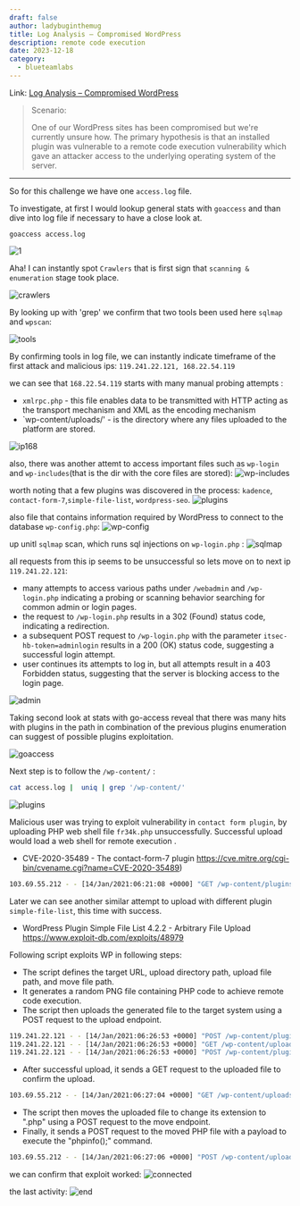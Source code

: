 ```yaml
---
draft: false
author: ladybuginthemug
title: Log Analysis – Compromised WordPress
description: remote code execution 
date: 2023-12-18
category:
  - blueteamlabs
---
```


Link: [Log Analysis – Compromised WordPress](https://blueteamlabs.online/home/challenge/log-analysis-compromised-wordpress-ce000f5b59) 

> Scenario:
> 
> One of our WordPress sites has been compromised but we're currently unsure how. The primary hypothesis is that an installed plugin was vulnerable to a remote code execution vulnerability which gave an attacker access to the underlying operating system of the server.
____________

So for this challenge we have one `access.log` file.

To investigate, at first I would lookup general stats with `goaccess` and than dive into log file if necessary to have a close look at.

```
goaccess access.log
```
![1](https://github.com/ladybuginthemug/ladybuginthemug.github.io/assets/88084724/3f10c720-4f14-4185-badf-1b85bc52e7d3)

Aha! I can instantly spot `Crawlers` that is first sign that `scanning & enumeration` stage took place.

![crawlers](https://github.com/ladybuginthemug/ladybuginthemug.github.io/assets/88084724/c633e888-2ab2-4f29-b7a7-26781e2c6206)

By looking up with 'grep' we confirm that two tools been used here `sqlmap` and `wpscan`:

![tools](https://github.com/ladybuginthemug/ladybuginthemug.github.io/assets/88084724/3d19fe31-f266-476a-b240-74295ae96da9)

By confirming tools in log file, we can instantly indicate timeframe of the first attack and malicious ips: `119.241.22.121, 168.22.54.119` 

we can see that `168.22.54.119` starts with many manual probing attempts :
* `xmlrpc.php` - this file enables data to be transmitted with HTTP acting as the transport mechanism and XML as the encoding mechanism
* `wp-content/uploads/' - is the directory where any files uploaded to the platform are stored.
  
![ip168](https://github.com/ladybuginthemug/ladybuginthemug.github.io/assets/88084724/7c327a8f-9572-4de6-9ad3-671fb226446c)

also, there was another attemt to access important files such as `wp-login` and `wp-includes`(that is the dir with the core files are stored): 
![wp-includes](https://github.com/ladybuginthemug/ladybuginthemug.github.io/assets/88084724/ecc28d8b-93eb-45b8-8b96-65eda3600aad)

worth noting that a few plugins was discovered in the process: `kadence`, `contact-form-7`,`simple-file-list`, `wordpress-seo`.
![plugins](https://github.com/ladybuginthemug/ladybuginthemug.github.io/assets/88084724/c5468e4a-02f0-4d1f-9ec9-fd5e953b3177)

also file that contains information required by WordPress to connect to the database `wp-config.php`:
![wp-config](https://github.com/ladybuginthemug/ladybuginthemug.github.io/assets/88084724/47e0c709-7544-448f-9d59-ca910e916748)

up unitl `sqlmap` scan, which runs sql injections on `wp-login.php` : 
![sqlmap](https://github.com/ladybuginthemug/ladybuginthemug.github.io/assets/88084724/fd46150d-cf60-41b9-852a-5b456719758e)

all requests from this ip seems to be unsuccessful so lets move on to next ip `119.241.22.121`:

* many attempts to access various paths under `/webadmin` and `/wp-login.php` indicating a probing or scanning behavior searching for common admin or login pages.
* the request to `/wp-login.php` results in a 302 (Found) status code, indicating a redirection.
* a subsequent POST request to `/wp-login.php` with the parameter `itsec-hb-token=adminlogin` results in a 200 (OK) status code, suggesting a successful login attempt.
* user continues its attempts to log in, but all attempts result in a 403 Forbidden status, suggesting that the server is blocking access to the login page.

![admin](https://github.com/ladybuginthemug/ladybuginthemug.github.io/assets/88084724/d28a775a-4da4-4c6a-9be1-aee3d769d18d)

Taking second look at stats with go-access reveal that there was many hits with plugins in the path in combination of the previous plugins enumeration can suggest of possible plugins exploitation. 

![goaccess](https://github.com/ladybuginthemug/ladybuginthemug.github.io/assets/88084724/1c86c9bc-8524-4cb0-bfae-50ff76403041)


Next step is to follow the `/wp-content/` :

```bash
cat access.log |  uniq | grep '/wp-content/' 
```


![plugins](https://github.com/ladybuginthemug/ladybuginthemug.github.io/assets/88084724/9e0b1d11-5f0d-4d14-87eb-17d0431160ef)

Malicious user was trying to exploit vulnerability in `contact form plugin`, by uploading PHP web shell file `fr34k.php`  unsuccessfully.  Successful upload would load a web shell for remote execution .

* CVE-2020-35489 - The contact-form-7 plugin
 https://cve.mitre.org/cgi-bin/cvename.cgi?name=CVE-2020-35489)

```bash
103.69.55.212 - - [14/Jan/2021:06:21:08 +0000] "GET /wp-content/plugins/contact-form-7/uploads/fr34k.png HTTP/1.1" 404 29045 "-" "Mozilla/4.0 (compatible; MSIE 7.0; Windows NT 6.1; Trident/4.0; SLCC2; .NET CLR 2.0.50727; .NET CLR 3.5.30729; .NET CLR 3.0.30729; Media Center PC 6.0; Tablet PC 2.0)"
```

Later we can see another similar attempt to upload with different plugin `simple-file-list`, this time with success. 

 -  WordPress Plugin Simple File List 4.2.2 - Arbitrary File Upload 
  https://www.exploit-db.com/exploits/48979

Following script exploits WP in following steps:

- The script defines the target URL, upload directory path, upload file path, and move file path.
- It generates a random PNG file containing PHP code to achieve remote code execution.
- The script then uploads the generated file to the target system using a POST request to the upload endpoint.
```bash
119.241.22.121 - - [14/Jan/2021:06:26:53 +0000] "POST /wp-content/plugins/simple-file-list/ee-upload-engine.php HTTP/1.1" 200 236 "-" "python-requests/2.24.0"
119.241.22.121 - - [14/Jan/2021:06:26:53 +0000] "GET /wp-content/uploads/simple-file-list/fr34k.png HTTP/1.1" 200 84690 "-" "python-requests/2.24.0"
119.241.22.121 - - [14/Jan/2021:06:26:53 +0000] "POST /wp-content/plugins/simple-file-list/ee-file-engine.php HTTP/1.1" 200 236 "http://172.21.0.3/wp-admin/admin.php?page=ee-simple-file-list&tab=file_list&eeListID=1" "python-requests/2.24.0"

```

- After successful upload, it sends a GET request to the uploaded file to confirm the upload.
```bash
103.69.55.212 - - [14/Jan/2021:06:27:04 +0000] "GET /wp-content/uploads/simple-file-list/fr34k.php HTTP/1.1" 200 1295 "-" "Mozilla/4.0 (compatible; MSIE 7.0; Windows NT 6.1; Trident/4.0; SLCC2; .NET CLR 2.0.50727; .NET CLR 3.5.30729; .NET CLR 3.0.30729; Media Center PC 6.0; Tablet PC 2.0)"
```

- The script then moves the uploaded file to change its extension to ".php" using a POST request to the move endpoint.
- Finally, it sends a POST request to the moved PHP file with a payload to execute the "phpinfo();" command.
```bash
103.69.55.212 - - [14/Jan/2021:06:27:06 +0000] "POST /wp-content/uploads/simple-file-list/fr34k.php HTTP/1.1" 200 1213 "http://172.21.0.3/wp-content/uploads/simple-file-list/fr34k.php" "Mozilla/4.0 (compatible; MSIE 7.0; Windows NT 6.1; Trident/4.0; SLCC2; .NET CLR 2.0.50727; .NET CLR 3.5.30729; .NET CLR 3.0.30729; Media Center PC 6.0; Tablet PC 2.0)"

```

we can confirm that exploit worked:
![connected](https://github.com/ladybuginthemug/ladybuginthemug.github.io/assets/88084724/0c79ddc1-4344-4cfa-a4ee-b47ee120b01f)

the last activity:
![end](https://github.com/ladybuginthemug/ladybuginthemug.github.io/assets/88084724/30115c3b-9536-4d99-ba64-a3747d37a611)



